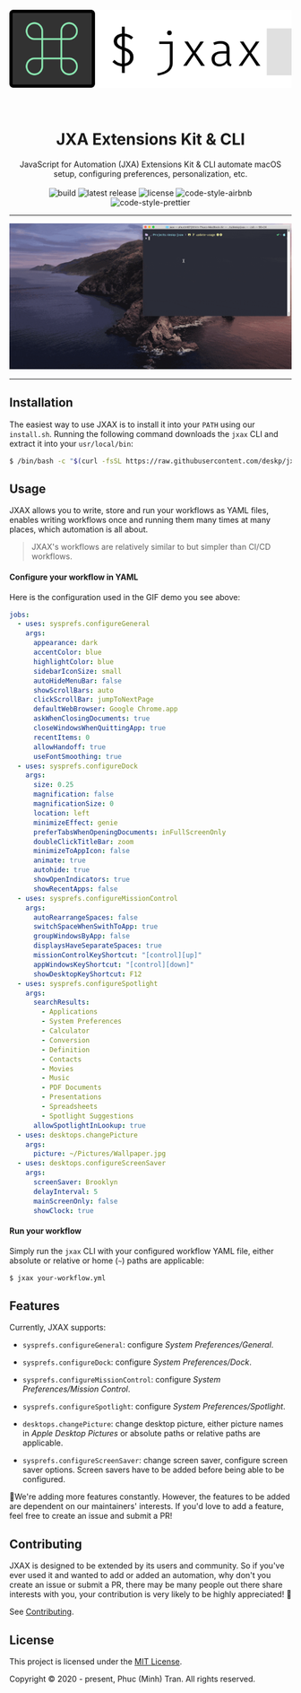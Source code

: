 <!-- Title, summary and bagges -->
<h1 align='center'>
  <br/>
  <img src='docs/assets/logo.svg' alt='Logo'/>
  <br/><br/><br/>
  JXA Extensions Kit & CLI
  <br/>
</h1>
<p align='center'>
  JavaScript for Automation (JXA) Extensions Kit & CLI automate macOS setup, configuring preferences,
  personalization, etc.
  <br/><br/>
  <img src='https://img.shields.io/github/workflow/status/deskp/jxax/CI' alt='build'/>
  <img src='https://img.shields.io/github/v/release/deskp/jxax?label=latest%20release' alt='latest release'/>
  <img src='https://img.shields.io/github/license/deskp/jxax' alt='license'/>
  <img src='https://badgen.net/badge/code%20style/airbnb/ff5a5f?icon=airbnb' alt='code-style-airbnb'/>
  <img src='https://badgen.net/badge/code%20style/prettier/ff69b4?icon=https%3A%2F%2Fico.now.sh%2Fprettier%2Ffff' alt='code-style-prettier'/>
</p>

---

![Demo][demo-gif]

---

## Installation

The easiest way to use JXAX is to install it into your `PATH` using our `install.sh`. Running the following command
downloads the `jxax` CLI and extract it into your `usr/local/bin`:

```bash
$ /bin/bash -c "$(curl -fsSL https://raw.githubusercontent.com/deskp/jxax/master/scripts/install.sh)"
```

## Usage

JXAX allows you to write, store and run your workflows as YAML files, enables
writing workflows once and running them many times at many places, which automation is all about.

> JXAX's workflows are relatively similar to but simpler than CI/CD workflows.

#### Configure your workflow in YAML

Here is the configuration used in the GIF demo you see above:

```yaml
jobs:
  - uses: sysprefs.configureGeneral
    args:
      appearance: dark
      accentColor: blue
      highlightColor: blue
      sidebarIconSize: small
      autoHideMenuBar: false
      showScrollBars: auto
      clickScrollBar: jumpToNextPage
      defaultWebBrowser: Google Chrome.app
      askWhenClosingDocuments: true
      closeWindowsWhenQuittingApp: true
      recentItems: 0
      allowHandoff: true
      useFontSmoothing: true
  - uses: sysprefs.configureDock
    args:
      size: 0.25
      magnification: false
      magnificationSize: 0
      location: left
      minimizeEffect: genie
      preferTabsWhenOpeningDocuments: inFullScreenOnly
      doubleClickTitleBar: zoom
      minimizeToAppIcon: false
      animate: true
      autohide: true
      showOpenIndicators: true
      showRecentApps: false
  - uses: sysprefs.configureMissionControl
    args:
      autoRearrangeSpaces: false
      switchSpaceWhenSwithToApp: true
      groupWindowsByApp: false
      displaysHaveSeparateSpaces: true
      missionControlKeyShortcut: "[control][up]"
      appWindowsKeyShortcut: "[control][down]"
      showDesktopKeyShortcut: F12
  - uses: sysprefs.configureSpotlight
    args:
      searchResults:
        - Applications
        - System Preferences
        - Calculator
        - Conversion
        - Definition
        - Contacts
        - Movies
        - Music
        - PDF Documents
        - Presentations
        - Spreadsheets
        - Spotlight Suggestions
      allowSpotlightInLookup: true
  - uses: desktops.changePicture
    args:
      picture: ~/Pictures/Wallpaper.jpg
  - uses: desktops.configureScreenSaver
    args:
      screenSaver: Brooklyn
      delayInterval: 5
      mainScreenOnly: false
      showClock: true
```

#### Run your workflow

Simply run the `jxax` CLI with your configured workflow YAML file, either absolute or relative or
home (`~`) paths are applicable:

```bash
$ jxax your-workflow.yml
```

## Features

Currently, JXAX supports:

- `sysprefs.configureGeneral`: configure _System Preferences/General_.

- `sysprefs.configureDock`: configure _System Preferences/Dock_.

- `sysprefs.configureMissionControl`: configure _System Preferences/Mission Control_.

- `sysprefs.configureSpotlight`: configure _System Preferences/Spotlight_.

- `desktops.changePicture`: change desktop picture, either picture names in
  _Apple Desktop Pictures_ or absolute paths or relative paths are applicable.

- `sysprefs.configureScreenSaver`: change screen saver, configure screen saver options. Screen
  savers have to be added before being able to be configured.

😬We're adding more features constantly. However, the features to be added are dependent on our
maintainers' interests. If you'd love to add a feature, feel free to create an issue and submit
a PR!

## Contributing

JXAX is designed to be extended by its users and community. So if you've ever used it and wanted to
add or added an automation, why don't you create an issue or submit a PR, there may be many people
out there share interests with you, your contribution is very likely to be highly appreciated! 💚

See [Contributing][contributing-file].

## License

This project is licensed under the [MIT License][license-file].

Copyright © 2020 - present, Phuc (Minh) Tran. All rights reserved.

<!-- Badges -->

[version-badge]: https://img.shields.io/github/package-json/v/deskp/jxax
[build-badge]: https://img.shields.io/github/workflow/status/deskp/jxax/ci
[license-badge]: https://img.shields.io/github/license/deskp/jxax

<!-- Images -->

[demo-gif]: /docs/assets/demo.gif

<!-- Links -->

[license-file]: /LICENSE
[contributing-file]: /CONTRIBUTING.md
